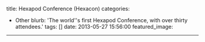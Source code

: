 title: Hexapod Conference (Hexacon)
categories:
  - Other
blurb: 'The world''s first Hexapod Conference, with over thirty attendees.'
tags: []
date: 2013-05-27 15:56:00
featured_image:
---
